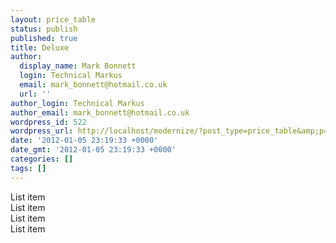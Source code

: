 ```yaml
---
layout: price_table
status: publish
published: true
title: Deluxe
author:
  display_name: Mark Bonnett
  login: Technical Markus
  email: mark_bonnett@hotmail.co.uk
  url: ''
author_login: Technical Markus
author_email: mark_bonnett@hotmail.co.uk
wordpress_id: 522
wordpress_url: http://localhost/modernize/?post_type=price_table&amp;p=522
date: '2012-01-05 23:19:33 +0000'
date_gmt: '2012-01-05 23:19:33 +0000'
categories: []
tags: []
---
```

<p>List item<br />
List item<br />
List item<br />
List item</p>
